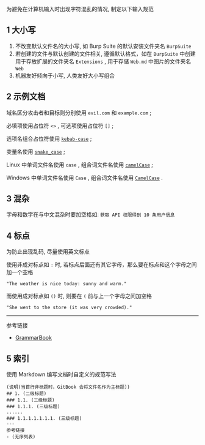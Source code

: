 为避免在计算机输入时出现字符混乱的情况, 制定以下输入规范

## 1 大小写

1. 不改变默认文件名的大小写, 如 Burp Suite 的默认安装文件夹名 `BurpSuite`
2. 若创建的文件与默认创建的文件相关, 遵循默认格式，如在 `BurpSuite` 中创建用于存放扩展的文件夹名 `Extensions` , 用于存储 `Web.md` 中图片的文件夹名 `Web`
3. 机器友好倾向于小写, 人类友好大小写组合

## 2 示例文档

域名区分攻击者和目标则分别使用 `evil.com` 和 `example.com` ;

必填项使用占位符 `<>` , 可选项使用占位符 `[]` ;

选项名组合占位符使用 [`kebab-case`](https://developer.mozilla.org/zh-CN/docs/Glossary/Kebab_case) ;

变量名使用 [`snake_case`](https://developer.mozilla.org/zh-CN/docs/Glossary/Snake_case) ;

Linux 中单词文件名使用 `case` , 组合词文件名使用 [`camelCase`](https://developer.mozilla.org/zh-CN/docs/Glossary/Camel_case) ;

Windows 中单词文件名使用 `Case` , 组合词文件名使用 [`CamelCase`](https://developer.mozilla.org/zh-CN/docs/Glossary/Camel_case) .

## 3 混杂

字母和数字在与中文混杂时要加空格如: `获取 API 权限得到 10 条用户信息` 

## 4 标点

为防止出现乱码, 尽量使用英文标点

使用非成对标点如 `:` 时, 若标点后面还有其它字母，那么要在标点和这个字母之间加一个空格

```
"The weather is nice today: sunny and warm."
```

而使用成对标点如 `()` 时, 则要在 `(` 前与上一个字母之间加空格

```
"She went to the store (it was very crowded)."
```

---

参考链接

- [GrammarBook](https://www.grammarbook.com/)

## 5 索引

使用 Markdown 编写文档时自定义的规范写法

```
(说明(当首行非标题时，GitBook 会将文件名作为主标题))
## 1. (二级标题)
### 1.1. (三级标题)
### 1.1.1. (三级标题)
......
### 1.1.1.1.1.1.1. (三级标题)
---
参考链接
- (无序列表) 
```
